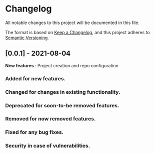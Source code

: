 # Changelog
All notable changes to this project will be documented in this file.

The format is based on [Keep a Changelog](https://keepachangelog.com/en/1.0.0/),
and this project adheres to [Semantic Versioning](https://semver.org/spec/v2.0.0.html).

## [0.0.1] - 2021-08-04
**New features** :
Project creation and repo configuration

### Added for new features.

### Changed for changes in existing functionality.

### Deprecated for soon-to-be removed features.

### Removed for now removed features.

### Fixed for any bug fixes.

### Security in case of vulnerabilities.

